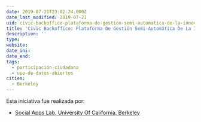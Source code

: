 ```yaml
---
date: 2019-07-21T23:02:24.000Z
date_last_modified: 2019-07-21
uid: civic-backoffice-plataforma-de-gestion-semi-automatica-de-la-innovacion-publica-y-la-participacion-ciudadana
title: 'Civic Backoffice: Plataforma De Gestión Semi-Automática De La Innovación Pública Y La Participación Ciudadana'
description: ''
type: 
website: 
date_ini: 
date_end: 
tags:
  - participación-ciudadana
  - uso-de-datos-abiertos
cities: 
  - Berkeley
---
```


Esta iniciativa fue realizada por:

- [Social Apps Lab, University Of California, Berkeley](/organizaciones/social-apps-lab-university-of-california-berkeley)
